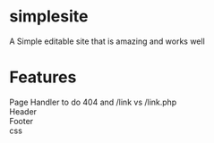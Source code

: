 # simplesite
A Simple editable site that is amazing and works well

# Features
Page Handler to do 404 and /link vs /link.php
\
Header
\
Footer
\
css
